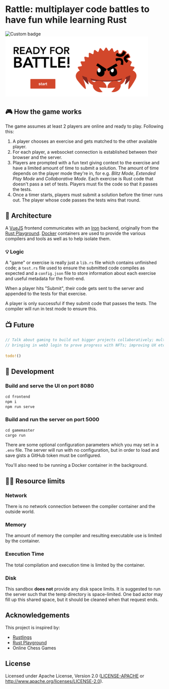 # Rattle: multiplayer code battles to have fun while learning Rust

<img alt="Custom badge" src="https://img.shields.io/endpoint?label=I%20PLAY%20RATTLE%20%F0%9F%A6%80&logo=RUST&style=for-the-badge&url=https%3A%2F%2Frattlegamebadge.free.beeceptor.com%2Fbadge">

<img src="landing.png"  width="90%" height="30%">

## 🎮 How the game works

The game assumes at least 2 players are online and ready to play. Following this:

1. A player chooses an exercise and gets matched to the other available player.
1. For each player, a websocket connection is established between their browser and the server.
1. Players are prompted with a fun text giving context to the exercise and have a limited amount of time to submit a solution. The amount of time depends on the 
player mode they're in, for e.g. _Blitz Mode_, _Extended Play Mode_ and _Collaborative Mode_. Each exercise is Rust code that doesn't pass a set of tests. Players must fix the code so that it passes the tests. 
1. Once a timer starts, players must submit a solution before the timer runs out. The player whose code passes the tests wins that round.

## 🦀 Architecture

A [VueJS](https://vuejs.org/) frontend communicates with an [Iron](https://github.com/iron/iron)
backend, originally from the [Rust Playground](https://github.com/integer32llc/rust-playground). 
[Docker](https://www.docker.com/) containers are used to provide the various compilers and tools as well as to help isolate them. 

### 💡 Logic

A "game" or exercise is really just a `lib.rs` file which contains unfinished code; a `test.rs` file used to ensure the submitted code compiles as expected and a `config.json` file to store information about each exercise and useful metadata for the front-end.

When a player hits "Submit", their code gets sent to the server and appended to the tests for that exercise. 

A player is only successful if they submit code that passes the tests. The compiler will run in test mode to ensure this. 
## 📺 Future

```rust
// Talk about gaming to build out bigger projects collaboratively; multiple matches can be played at once; 
// bringing in web3 login to prove progress with NFTs; improving UX etc.

todo!()
```

## 🤖 Development

### Build and serve the UI on port 8080

```
cd frontend
npm i
npm run serve
```

### Build and run the server on port 5000

```
cd gamemaster
cargo run
```

There are some optional configuration parameters which you may set in a 
`.env` file. The server will run with no configuration, but in order 
to load and save gists a GitHub token must be configured.

You'll also need to be running a Docker container in the background.

## 🧑‍💻 Resource limits

### Network

There is no network connection between the compiler container and the
outside world.

### Memory

The amount of memory the compiler and resulting executable use is
limited by the container.

### Execution Time

The total compilation and execution time is limited by the container.

### Disk

This sandbox **does not** provide any disk space limits. It is
suggested to run the server such that the temp directory is
space-limited. One bad actor may fill up this shared space, but it
should be cleaned when that request ends.

## Acknowledgements

This project is inspired by:

* [Rustlings](https://github.com/rust-lang/rustlings)
* [Rust Playground](https://github.com/integer32llc/rust-playground)
* Online Chess Games

## License

Licensed under Apache License, Version 2.0 ([LICENSE-APACHE](LICENSE-APACHE) or http://www.apache.org/licenses/LICENSE-2.0).